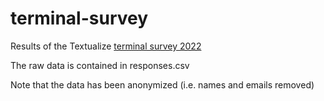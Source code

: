 # terminal-survey

Results of the Textualize [terminal survey 2022](https://docs.google.com/forms/d/e/1FAIpQLSdWKMvo8y8a_9p2uqO8nYwtC2se74OcXOmRxuT-l0ICCcWGlw/viewform?usp=sf_link)

The raw data is contained in responses.csv

Note that the data has been anonymized (i.e. names and emails removed)

